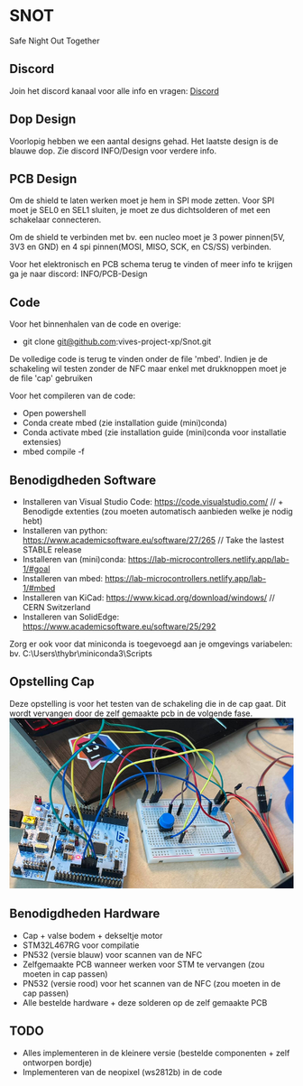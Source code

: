 # SNOT

Safe Night Out Together

## Discord

Join het discord kanaal voor alle info en vragen: [Discord](https://discord.gg/33ayYHaHzA)

## Dop Design

Voorlopig hebben we een aantal designs gehad. Het laatste design is de blauwe dop.
Zie discord INFO/Design voor verdere info.

## PCB Design

Om de shield te laten werken moet je hem in SPI mode zetten. Voor SPI moet je SEL0 en SEL1 sluiten, je moet ze dus dichtsolderen of met een schakelaar connecteren.

Om de shield te verbinden met bv. een nucleo moet je 3 power pinnen(5V, 3V3 en GND) en 4 spi pinnen(MOSI, MISO, SCK, en CS/SS) verbinden.

Voor het elektronisch en PCB schema terug te vinden of meer info te krijgen ga je naar discord: INFO/PCB-Design

## Code

Voor het binnenhalen van de code en overige:

- git clone git@github.com:vives-project-xp/Snot.git

De volledige code is terug te vinden onder de file 'mbed'.
Indien je de schakeling wil testen zonder de NFC maar enkel met drukknoppen moet je de file 'cap' gebruiken

Voor het compileren van de code:

- Open powershell
- Conda create mbed (zie installation guide (mini)conda)
- Conda activate mbed (zie installation guide (mini)conda voor installatie extensies)
- mbed compile -f

## Benodigdheden Software

- Installeren van Visual Studio Code: <https://code.visualstudio.com/> // + Benodigde extenties (zou moeten automatisch aanbieden welke je nodig hebt)
- Installeren van python: <https://www.academicsoftware.eu/software/27/265> // Take the lastest STABLE release
- Installeren van (mini)conda: <https://lab-microcontrollers.netlify.app/lab-1/#goal>
- Installeren van mbed: <https://lab-microcontrollers.netlify.app/lab-1/#mbed>
- Installeren van KiCad: <https://www.kicad.org/download/windows/> // CERN Switzerland
- Installeren van SolidEdge: <https://www.academicsoftware.eu/software/25/292>

Zorg er ook voor dat miniconda is toegevoegd aan je omgevings variabelen: bv. C:\Users\thybr\miniconda3\Scripts

## Opstelling Cap 

Deze opstelling is voor het testen van de schakeling die in de cap gaat. Dit wordt vervangen door de zelf gemaakte pcb in de volgende fase.
![opstellingCap](./fotos/opstellingCap.png)
## Benodigdheden Hardware

- Cap + valse bodem + dekseltje motor
- STM32L467RG voor compilatie
- PN532 (versie blauw) voor scannen van de NFC
- Zelfgemaakte PCB wanneer werken voor STM te vervangen (zou moeten in cap passen)
- PN532 (versie rood) voor het scannen van de NFC (zou moeten in de cap passen)
- Alle bestelde hardware + deze solderen op de zelf gemaakte PCB

## TODO

- Alles implementeren in de kleinere versie (bestelde componenten + zelf ontworpen bordje)
- Implementeren van de neopixel (ws2812b) in de code